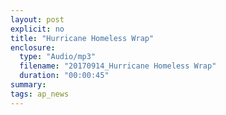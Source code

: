 ```yaml
---
layout: post
explicit: no
title: "Hurricane Homeless Wrap"
enclosure:
  type: "Audio/mp3"
  filename: "20170914_Hurricane Homeless Wrap"
  duration: "00:00:45"
summary:
tags: ap_news
---
```



